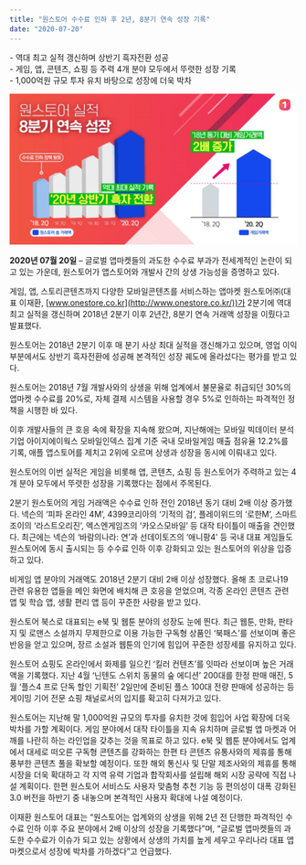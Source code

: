 ```yaml
---
title: "원스토어 수수료 인하 후 2년, 8분기 연속 성장 기록"
date: "2020-07-20"
---
```


\- 역대 최고 실적 갱신하며 상반기 흑자전환 성공  
\- 게임, 앱, 콘텐츠, 쇼핑 등 주력 4개 분야 모두에서 뚜렷한 성장 기록  
\- 1,000억원 규모 투자 유치 바탕으로 성장에 더욱 박차

![](images/원스토어-참고자료-원스토어-8분기-연속-성장-기록_200720-1024x537.jpg)

**2020년 07월 20일** – 글로벌 앱마켓들의 과도한 수수료 부과가 전세계적인 논란이 되고 있는 가운데, 원스토어가 앱스토어와 개발사 간의 상생 가능성을 증명하고 있다.

게임, 앱, 스토리콘텐츠까지 다양한 모바일콘텐츠를 서비스하는 앱마켓 원스토어㈜(대표 이재환, [www.onestore.co.kr](http://www.onestore.co.kr/))가 2분기에 역대 최고 실적을 갱신하며 2018년 2분기 이후 2년간, 8분기 연속 거래액 성장을 이뤘다고 발표했다.

원스토어는 2018년 2분기 이후 매 분기 사상 최대 실적을 갱신해가고 있으며, 영업 이익 부분에서도 상반기 흑자전환에 성공해 본격적인 성장 궤도에 올라섰다는 평가를 받고 있다.

원스토어는 2018년 7월 개발사와의 상생을 위해 업계에서 불문율로 취급되던 30%의 앱마켓 수수료를 20%로, 자체 결제 시스템을 사용할 경우 5%로 인하하는 파격적인 정책을 시행한 바 있다.

이후 개발사들의 큰 호응 속에 확장을 지속해 왔으며, 지난해에는 모바일 빅데이터 분석기업 아이지에이웍스 모바일인덱스 집계 기준 국내 모바일게임 매출 점유율 12.2%를 기록, 애플 앱스토어를 제치고 2위에 오르며 상생과 성장을 동시에 이뤄내고 있다.

원스토어의 이번 실적은 게임을 비롯해 앱, 콘텐츠, 쇼핑 등 원스토어가 주력하고 있는 4개 분야 모두에서 뚜렷한 성장을 기록했다는 점에서 주목된다.

2분기 원스토어의 게임 거래액은 수수료 인하 전인 2018년 동기 대비 2배 이상 증가했다. 넥슨의 ‘피파 온라인 4M’, 4399코리아의 ‘기적의 검’, 플레이위드의 ‘로한M’, 스마트조이의 ‘라스트오리진’, 엑스엔게임즈의 ‘카오스모바일’ 등 대작 타이틀이 매출을 견인했다. 최근에는 넥슨의 ‘바람의나라: 연’과 선데이토즈의 ‘애니팡4’ 등 국내 대표 게임들도 원스토어에 동시 출시되는 등 수수료 인하 이후 강화되고 있는 원스토어의 위상을 입증하고 있다.

비게임 앱 분야의 거래액도 2018년 2분기 대비 2배 이상 성장했다. 올해 초 코로나19 관련 유용한 앱들을 메인 화면에 배치해 큰 호응을 얻었으며, 각종 온라인 콘텐츠 관련 앱 및 학습 앱, 생활 편리 앱 등이 꾸준한 사랑을 받고 있다.

원스토어 북스로 대표되는 e북 및 웹툰 분야의 성장도 눈에 띈다. 최근 웹툰, 만화, 판타지 및 로맨스 소설까지 무제한으로 이용 가능한 구독형 상품인 ‘북패스’를 선보이며 좋은 반응을 얻고 있으며, 장르 소설과 웹툰의 인기에 힘입어 꾸준한 성장세를 유지하고 있다.

원스토어 쇼핑도 온라인에서 화제를 일으킨 ‘킬러 컨텐츠’를 잇따라 선보이며 높은 거래액을 기록했다. 지난 4월 ‘닌텐도 스위치 동물의 숲 에디션’ 200대를 한정 판매 매진, 5월 ‘플스4 프로 단독 할인 기획전’ 2일만에 준비된 플스 100대 전량 판매에 성공하는 등 게이밍 기어 전문 쇼핑 채널로서의 입지를 확고히 다져가고 있다.

원스토어는 지난해 말 1,000억원 규모의 투자를 유치한 것에 힘입어 사업 확장에 더욱 박차를 가할 계획이다. 게임 분야에서 대작 타이틀을 지속 유치하며 글로벌 앱 마켓과 어깨를 나란히 하는 라인업을 갖추는 것을 목표로 하고 있다. e북 및 웹툰 분야에서도 업계에서 대세로 떠오른 구독형 콘텐츠를 강화하는 한편 타 콘텐츠 유통사와의 제휴를 통해 풍부한 콘텐츠 풀을 확보할 예정이다. 또한 해외 통신사 및 단말 제조사와의 제휴를 통해 시장을 더욱 확대하고 각 지역 유력 기업과 합작회사를 설립해 해외 시장 공략에 직접 나설 계획이다. 한편 원스토어 서비스도 사용자 맞춤형 추천 기능 등 편의성이 대폭 강화된 3.0 버전을 하반기 중 내놓으며 본격적인 사용자 확대에 나설 예정이다.

이재환 원스토어 대표는 “원스토어는 업계와의 상생을 위해 2년 전 단행한 파격적인 수수료 인하 이후 주요 분야에서 2배 이상의 성장을 기록했다”며, “글로벌 앱마켓들의 과도한 수수료가 이슈가 되고 있는 상황에서 상생의 가치를 높게 세우고 우리나라 대표 앱마켓으로서 성장에 박차를 가하겠다”고 언급했다.
